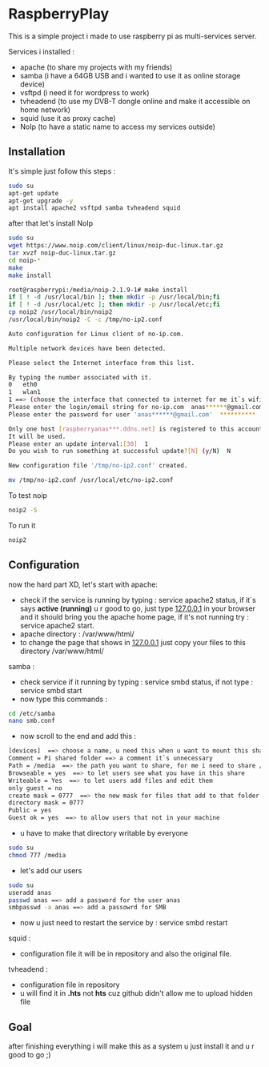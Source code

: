 # RaspberryPlay

This is a simple project i made to use raspberry pi as multi-services server.

Services i installed : 

+ apache (to share my projects with my friends)
+ samba (i have a 64GB USB and i wanted to use it as online storage device)
+ vsftpd (i need it for wordpress to work)
+ tvheadend (to use my DVB-T dongle online and make it accessible on home network)
+ squid (use it as proxy cache)
+ NoIp (to have a static name to access my services outside)

## Installation

It's simple just follow this steps :

```bash
sudo su
apt-get update 
apt-get upgrade -y
apt install apache2 vsftpd samba tvheadend squid 
```
after that let's install NoIp 

```bash
sudo su
wget https://www.noip.com/client/linux/noip-duc-linux.tar.gz 
tar xvzf noip-duc-linux.tar.gz
cd noip-*
make
make install
```
```bash
root@raspberrypi:/media/noip-2.1.9-1# make install
if [ ! -d /usr/local/bin ]; then mkdir -p /usr/local/bin;fi
if [ ! -d /usr/local/etc ]; then mkdir -p /usr/local/etc;fi
cp noip2 /usr/local/bin/noip2
/usr/local/bin/noip2 -C -c /tmp/no-ip2.conf

Auto configuration for Linux client of no-ip.com.

Multiple network devices have been detected.

Please select the Internet interface from this list.

By typing the number associated with it.
0	eth0
1	wlan1
1 ==> (choose the interface that connected to internet for me it`s wifi)
Please enter the login/email string for no-ip.com  anas******@gmail.com
Please enter the password for user 'anas******@gmail.com'  **********

Only one host [raspberryanas***.ddns.net] is registered to this account.
It will be used.
Please enter an update interval:[30]  1
Do you wish to run something at successful update?[N] (y/N)  N

New configuration file '/tmp/no-ip2.conf' created.

mv /tmp/no-ip2.conf /usr/local/etc/no-ip2.conf

```

To test noip 

```bash
noip2 -S
```

To run it

```bash
noip2
```
## Configuration

now the hard part XD, let's start with apache:

+ check if the service is running by typing : service apache2 status, if it`s says **active (running)** u r good to go, just type [127.0.0.1](http://127.0.0.1) in your browser and it should bring you the apache home page, if it's not running try : service apache2 start.
+ apache directory : /var/www/html/
+ to change the page that shows in [127.0.0.1](http://127.0.0.1) just copy your files to this directory /var/www/html/ 

samba :
+ check service if it running by typing : service smbd status, if not type : service smbd start
+ now type this commands :

```bash
cd /etc/samba
nano smb.conf
```
+ now scroll to the end and add this :
```bash
[devices]  ==> choose a name, u need this when u want to mount this share point
Comment = Pi shared folder ==> a comment it`s unnecessary  
Path = /media  ==> the path you want to share, for me i need to share /media cuz it`s where usb device were mounted
Browseable = yes  ==> to let users see what you have in this share
Writeable = Yes  ==> to let users add files and edit them
only guest = no
create mask = 0777  ==> the new mask for files that add to that folder 
directory mask = 0777
Public = yes  
Guest ok = yes  ==> to allow users that not in your machine
```

+ u have to make that directory writable by everyone 
```bash
sudo su
chmod 777 /media 
```
+ let's add our users 
```bash
sudo su
useradd anas
passwd anas ==> add a password for the user anas
smbpasswd -a anas ==> add a passowrd for SMB 
```
+ now u just need to restart the service by : service smbd restart

squid :
+  configuration file it will be in repository and also the original file.

tvheadend :
+ configuration file in repository
+ u will find it in **.hts** not **hts** cuz github didn't allow me to upload hidden file
## Goal
after finishing everything i will make this as a system u just install it and u r good to go ;)

